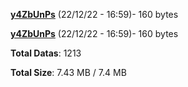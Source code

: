 [**y4ZbUnPs**](/data/y4ZbUnPs.txt) (22/12/22 - 16:59)- 160 bytes

[**y4ZbUnPs**](/data/y4ZbUnPs.txt) (22/12/22 - 16:59)- 160 bytes

**Total Datas**: 1213

**Total Size**: 7.43 MB / 7.4 MB